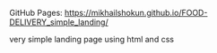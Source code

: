 GitHub Pages:
https://mikhailshokun.github.io/FOOD-DELIVERY_simple_landing/

very simple landing page using html and css
